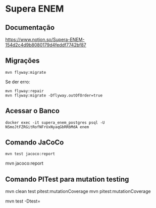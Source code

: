 # Supera ENEM

## Documentação
https://www.notion.so/Supera-ENEM-154d2c4d9b8080179d4feddf7742bf87

## Migrações
```ssh 
mvn flyway:migrate
```

Se der erro:

```ssh 
mvn flyway:repair
mvn flyway:migrate -Dflyway.outOfOrder=true
```

## Acessar o Banco
```ssh
docker exec -it supera_enem_postgres psql -U NSmoJtFZRGitRofNFrUxNyaqGbRRbMdA enem
```

## Comando JaCoCo
`mvn test jacoco:report`

mvn jacoco:report

## Comando PITest para mutation testing
mvn clean test pitest:mutationCoverage
mvn pitest:mutationCoverage

mvn test -Dtest=



